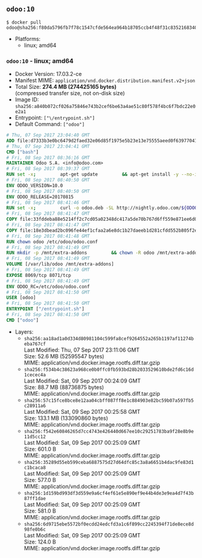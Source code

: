 ## `odoo:10`

```console
$ docker pull odoo@sha256:f80da5796fb7f78c1547cfde564ea964b18705ccb4f48f31c8352168340a4f6a
```

-	Platforms:
	-	linux; amd64

### `odoo:10` - linux; amd64

-	Docker Version: 17.03.2-ce
-	Manifest MIME: `application/vnd.docker.distribution.manifest.v2+json`
-	Total Size: **274.4 MB (274425165 bytes)**  
	(compressed transfer size, not on-disk size)
-	Image ID: `sha256:a840b072cf026a75846e743b2cef6be63a4ae51c80f578f4bc6f7bdc22e0e2a1`
-	Entrypoint: `["\/entrypoint.sh"]`
-	Default Command: `["odoo"]`

```dockerfile
# Thu, 07 Sep 2017 23:04:40 GMT
ADD file:d7333b3e0bc6479d2faed32e06d85f1975e5b23e13e75555aeed0f639770413b in / 
# Thu, 07 Sep 2017 23:04:41 GMT
CMD ["bash"]
# Fri, 08 Sep 2017 08:36:16 GMT
MAINTAINER Odoo S.A. <info@odoo.com>
# Fri, 08 Sep 2017 08:39:37 GMT
RUN set -x;         apt-get update         && apt-get install -y --no-install-recommends             ca-certificates             curl             node-less             python-gevent             python-pip             python-renderpm             python-support             python-watchdog         && curl -o wkhtmltox.deb -SL http://nightly.odoo.com/extra/wkhtmltox-0.12.1.2_linux-jessie-amd64.deb         && echo '40e8b906de658a2221b15e4e8cd82565a47d7ee8 wkhtmltox.deb' | sha1sum -c -         && dpkg --force-depends -i wkhtmltox.deb         && apt-get -y install -f --no-install-recommends         && apt-get purge -y --auto-remove -o APT::AutoRemove::RecommendsImportant=false -o APT::AutoRemove::SuggestsImportant=false npm         && rm -rf /var/lib/apt/lists/* wkhtmltox.deb         && pip install psycogreen==1.0
# Fri, 08 Sep 2017 08:40:50 GMT
ENV ODOO_VERSION=10.0
# Fri, 08 Sep 2017 08:40:50 GMT
ENV ODOO_RELEASE=20170815
# Fri, 08 Sep 2017 08:41:46 GMT
RUN set -x;         curl -o odoo.deb -SL http://nightly.odoo.com/${ODOO_VERSION}/nightly/deb/odoo_${ODOO_VERSION}.${ODOO_RELEASE}_all.deb         && echo '08d21e6419a72be7a3ad784df7a6fc8a46bbe7d9 odoo.deb' | sha1sum -c -         && dpkg --force-depends -i odoo.deb         && apt-get update         && apt-get -y install -f --no-install-recommends         && rm -rf /var/lib/apt/lists/* odoo.deb
# Fri, 08 Sep 2017 08:41:47 GMT
COPY file:33fddeba88e5214ff2c7cd05a02348dc417a5de70b767d6ff559e871ee6d046a in / 
# Fri, 08 Sep 2017 08:41:47 GMT
COPY file:18e3dbead2bc096fe44ef1cfaa2a6e8dc1b27daeeb1d281cfdd552b805f2e767 in /etc/odoo/ 
# Fri, 08 Sep 2017 08:41:48 GMT
RUN chown odoo /etc/odoo/odoo.conf
# Fri, 08 Sep 2017 08:41:49 GMT
RUN mkdir -p /mnt/extra-addons         && chown -R odoo /mnt/extra-addons
# Fri, 08 Sep 2017 08:41:49 GMT
VOLUME [/var/lib/odoo /mnt/extra-addons]
# Fri, 08 Sep 2017 08:41:49 GMT
EXPOSE 8069/tcp 8071/tcp
# Fri, 08 Sep 2017 08:41:49 GMT
ENV ODOO_RC=/etc/odoo/odoo.conf
# Fri, 08 Sep 2017 08:41:50 GMT
USER [odoo]
# Fri, 08 Sep 2017 08:41:50 GMT
ENTRYPOINT ["/entrypoint.sh"]
# Fri, 08 Sep 2017 08:41:50 GMT
CMD ["odoo"]
```

-	Layers:
	-	`sha256:aa18ad1a0d334d80981104c599fa8cef9264552a265b1197af11274beba767cf`  
		Last Modified: Thu, 07 Sep 2017 23:11:06 GMT  
		Size: 52.6 MB (52595547 bytes)  
		MIME: application/vnd.docker.image.rootfs.diff.tar.gzip
	-	`sha256:f534b4c38623a968ce0b0ffc0fb593bd28b2033529610bde2fd6c16d1cecec4a`  
		Last Modified: Sat, 09 Sep 2017 00:24:09 GMT  
		Size: 88.7 MB (88736875 bytes)  
		MIME: application/vnd.docker.image.rootfs.diff.tar.gzip
	-	`sha256:57c15fce8bce8e12aa04cbff087ff8e1c884903e82bc59b07a597fb5c28911a6`  
		Last Modified: Sat, 09 Sep 2017 00:25:58 GMT  
		Size: 133.1 MB (133090860 bytes)  
		MIME: application/vnd.docker.image.rootfs.diff.tar.gzip
	-	`sha256:f542e60846265d7cc4743e426440d667ee10c29251783ba9f28e8b9e11d5cc12`  
		Last Modified: Sat, 09 Sep 2017 00:25:09 GMT  
		Size: 601.0 B  
		MIME: application/vnd.docker.image.rootfs.diff.tar.gzip
	-	`sha256:35289d55eb599ceba6887575d27d64dfc85c3a8a6651b4dac9fe83d1c1bcaca8`  
		Last Modified: Sat, 09 Sep 2017 00:25:09 GMT  
		Size: 577.0 B  
		MIME: application/vnd.docker.image.rootfs.diff.tar.gzip
	-	`sha256:1d159bd993df3d559e9a6cf4ef61e5e890ef9e44b4de3e9ea4d7f43b87ff1dae`  
		Last Modified: Sat, 09 Sep 2017 00:25:09 GMT  
		Size: 581.0 B  
		MIME: application/vnd.docker.image.rootfs.diff.tar.gzip
	-	`sha256:6d9715ebe5572bf0ecdd24edcfd3a1c6f899cc2245394f71de8ece8d98fe0b6c`  
		Last Modified: Sat, 09 Sep 2017 00:25:09 GMT  
		Size: 124.0 B  
		MIME: application/vnd.docker.image.rootfs.diff.tar.gzip
